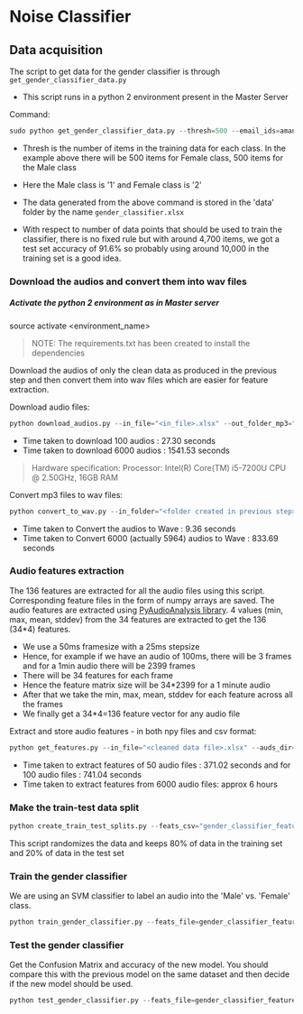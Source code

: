 # Noise Classifier

## Data acquisition

The script to get data for the gender classifier is through `get_gender_classifier_data.py`

- This script runs in a python 2 environment present in the Master Server

Command:
```python
sudo python get_gender_classifier_data.py --thresh=500 --email_ids=aman.khullar@oniondev.com --start_date=2019-01-01 --end_date=2019-03-31 --output=/tmp/gender_classifier.xlsx
```

- Thresh is the number of items in the training data for each class. In the example above there will be 500 items for Female class, 500 items for the Male class

- Here the Male class is '1' and Female class is '2'

- The data generated from the above command is stored in the 'data' folder by the name `gender_classifier.xlsx`

- With respect to number of data points that should be used to train the classifier, there is no fixed rule but with around 4,700 items, we got a test set accuracy of 91.6% so probably using around 10,000 in the training set is a good idea.


### Download the audios and convert them into wav files

##### Activate the python 2 environment as in Master server
source activate <environment_name>
> NOTE: The requirements.txt has been created to install the dependencies

Download the audios of only the clean data as produced in the previous step and then convert them into wav files which are easier for feature extraction.

Download audio files:
```python
python download_audios.py --in_file="<in_file>.xlsx" --out_folder_mp3="<folder name>"
```
- Time taken to download 100 audios : 27.30 seconds
- Time taken to download 6000 audios : 1541.53 seconds

> Hardware specification: Processor: Intel(R) Core(TM) i5-7200U CPU @ 2.50GHz, 16GB RAM

Convert mp3 files to wav files:
```python
python convert_to_wav.py --in_folder="<folder created in previous step>" --out_folder="<folder containing wav audios>"
```

- Time taken to Convert the audios to Wave : 9.36 seconds
- Time taken to Convert 6000 (actually 5964) audios to Wave : 833.69 seconds

### Audio features extraction

The 136 features are extracted for all the audio files using this script. Corresponding feature files in the form of numpy arrays are saved. The audio features are extracted using [PyAudioAnalysis library](https://github.com/tyiannak/pyAudioAnalysis/wiki/3.-Feature-Extraction). 4 values (min, max, mean, stddev) from the 34 features are extracted to get the 136 (34*4) features.

- We use a 50ms framesize with a 25ms stepsize
- Hence, for example if we have an audio of 100ms, there will be 3 frames and for a 1min audio there will be 2399 frames
- There will be 34 features for each frame
- Hence the feature matrix size will be 34*2399 for a 1 minute audio
- After that we take the min, max, mean, stddev for each feature across all the frames
- We finally get a 34*4=136 feature vector for any audio file

Extract and store audio features - in both npy files and csv format:
```python
python get_features.py --in_file="<cleaned data file>.xlsx" --auds_dir="<wav files>" --out_file="<features csv>.csv" --feats_dir="<dir containing npy files for features>"
```

- Time taken to extract features of 50 audio files : 371.02 seconds and for 100 audio files : 741.04 seconds
- Time taken to extract features from 6000 audio files: approx 6 hours

### Make the train-test data split
```python
python create_train_test_splits.py --feats_csv="gender_classifier_features_17_05_2021.csv" --train_csv="gender_classifier_features_train_17_05_2021.csv" --test_csv="gender_classifier_features_test_17_05_2021.csv"
```
This script randomizes the data and keeps 80% of data in the training set and 20% of data in the test set


### Train the gender classifier
We are using an SVM classifier to label an audio into the 'Male' vs. 'Female' class.
```python
python train_gender_classifier.py --feats_file=gender_classifier_features_train_17_05_2021.csv --model_name=gender_classifier_temp1.pkl --scaler_name=gender_classifier_scaler_temp1.pkl
```

### Test the gender classifier
Get the Confusion Matrix and accuracy of the new model. You should compare this with the previous model on the same dataset and then decide if the new model should be used.
```python
python test_gender_classifier.py --feats_file=gender_classifier_features_test_17_05_2021.csv --model_name=gender_classifier_temp1.pkl --scaler_name=gender_classifier_scaler_temp1.pkl
```


<!-- ('Accuracy on training set: ', 0.9603130240357741)
('Accuracy on test set: ', 0.931323283082077)
Time taken to train SVM gender classifier : 5.48421382904 seconds

Average Accuracy : 0.931
('F1_score', array([0.92531876, 0.93643411]))


27th May

('Accuracy on training set: ', 0.9575181665735047)
('Accuracy on test set: ', 0.9514237855946399)
Time taken to train SVM gender classifier : 5.38154792786 seconds
('Accuracies : ', array([0.95142379]))
Average Accuracy : 0.951
('F1_score', array([0.94974003, 0.95299838])) -->


